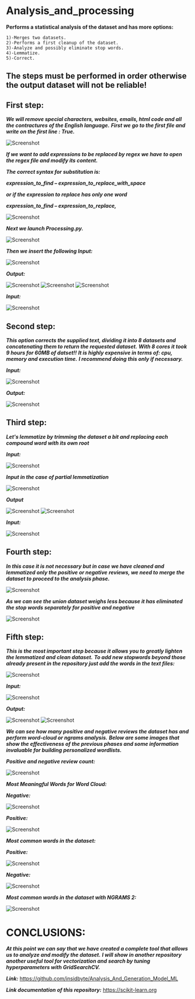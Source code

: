 # Analysis_and_processing
 
 __Performs a statistical analysis of the dataset and has more options:__ 
     
    1)-Merges two datasets.
    2)-Performs a first cleanup of the dataset.
    3)-Analyze and possibly eliminate stop words.
    4)-Lemmatize.
    5)-Correct.

## The steps must be performed in order otherwise the output dataset will not be reliable!
## First step:
***We will remove special characters, websites, emails, html code and all the contractures of the English language.***
***First we go to the first file and write on the first line : True.***

![Screenshot](MyScripts/OUTPUTS/Fasi_di_pulizia/1a_Fase_file_first.png)

***If we want to add expressions to be replaced by regex we have to open the regex file and modify its content.***

***The correct syntax for substitution is:***

***expression_to_find – expression_to_replace_with_space***

***or if the expression to replace has only one word***

***expression_to_find – expression_to_replace,***

![Screenshot](MyScripts/OUTPUTS/Fasi_di_pulizia/util.png)

***Next we launch Processing.py.***

![Screenshot](MyScripts/OUTPUTS/Fasi_di_pulizia/1a_Fase_lunch.png)

***Then we insert the following Input:***

![Screenshot](MyScripts/OUTPUTS/Fasi_di_pulizia/1a_Fase.png)

***Output:***

![Screenshot](MyScripts/OUTPUTS/Fasi_di_pulizia/1a_Fase_output1.png)
![Screenshot](MyScripts/OUTPUTS/Fasi_di_pulizia/1a_Fase_outputb.png)
![Screenshot](MyScripts/OUTPUTS/Fasi_di_pulizia/1a_Fase_output2.png)

***Input:***

![Screenshot](MyScripts/OUTPUTS/Fasi_di_pulizia/1a_Fase_input.png)

## Second step:


***This option corrects the supplied text, dividing it into 8 datasets and concatenating them to return the requested dataset.***
***With 8 cores it took 9 hours for 60MB of datset!!***
***It is highly expensive in terms of: cpu, memory and execution time.***
***I recommend doing this only if necessary.***

***Input:***

![Screenshot](MyScripts/OUTPUTS/correct/input.png)

***Output:***

![Screenshot](MyScripts/OUTPUTS/correct/processes.png)

## Third step:
***Let's lemmatize by trimming the dataset a bit and replacing each compound word with its own root***

***Input:***

![Screenshot](MyScripts/OUTPUTS/lemmatizzazione/2a_Fase_input.png)

***Input in the case of partial lemmatization***

![Screenshot](MyScripts/OUTPUTS/lemmatizzazione/2a_Fase_input_partial.png)

***Output***

![Screenshot](MyScripts/OUTPUTS/lemmatizzazione/2a_Fase_output1.png)
![Screenshot](MyScripts/OUTPUTS/lemmatizzazione/2a_Fase_output2.png)

***Input:***

![Screenshot](MyScripts/OUTPUTS/Fasi_di_pulizia/1a_Fase_input.png)

## Fourth step:
***In this case it is not necessary but in case we have cleaned and lemmatized only the positive or negative***
***reviews, we need to merge the dataset to proceed to the analysis phase.***

![Screenshot](MyScripts/OUTPUTS/3a_Fase/3a_Fase.png)

***As we can see the union dataset weighs less because it has eliminated the stop words separately for positive and negative***

![Screenshot](MyScripts/OUTPUTS/3a_Fase/3a_Fase_info.png)

## Fifth step:
***This is the most important step because it allows you to greatly lighten the lemmatized and clean dataset.***
***To add new stopwords beyond those already present in the repository just add the words in the text files:***

![Screenshot](MyScripts/OUTPUTS/stopwords/stopwords.png)

***Input:***

![Screenshot](MyScripts/OUTPUTS/4a_fase/4a_Fase_input.png)

***Output:***

![Screenshot](MyScripts/OUTPUTS/4a_fase/4a_Fase_output.png)
![Screenshot](MyScripts/OUTPUTS/4a_fase/4a_Fase_output1.png)

***We can see how many positive and negative reviews the dataset has and perform word-cloud or ngrams analysis.***
***Below are some images that show the effectiveness of the previous phases and some information***
***invaluable for building personalized wordlists.***

***Positive and negative review count:***

![Screenshot](MyScripts/OUTPUTS/count_negative_positive.png)

***Most Meaningful Words for Word Cloud:***

***Negative:***

![Screenshot](MyScripts/OUTPUTS/word_cloud_negative.png)

***Positive:***

![Screenshot](MyScripts/OUTPUTS/word_cloud_positive.png)

***Most common words in the dataset:***

***Positive:***

![Screenshot](MyScripts/OUTPUTS/most_common50_positive.png)

***Negative:***

![Screenshot](MyScripts/OUTPUTS/most_common_negative.png)

***Most common words in the dataset with NGRAMS 2:***

![Screenshot](MyScripts/OUTPUTS/ngrams2_negative_top50.png)

# CONCLUSIONS:

***At this point we can say that we have created a complete tool that allows us to analyze and modify the dataset.***
***I will show in another repository another useful tool for vectorization and search by tuning hyperparameters with GridSearchCV.***

***Link:*** https://github.com/insidbyte/Analysis_And_Generation_Model_ML

***Link documentation of this repository:*** https://scikit-learn.org
